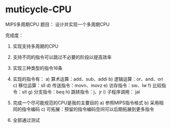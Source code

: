 # muticycle-CPU
MIPS多周期CPU
题目： 设计并实现一个多周期CPU

完成度： 
1.	实现支持多周期的CPU
2.	支持不同的指令可以跳过不必要的阶段以提高效率
3.	实现三种类型的指令16条
4.	实现的指令有：
a)	算术运算：add、sub、addi
b)	逻辑运算：or、and、ori
c)	移位运算：sll
d)	传送指令：movn、movz
e)	访存指令：sw、lw
f)	比较指令：slt
g)	分支指令：beq 
h)	跳转指令：j、jr
i)	子程序调用： jal 
5.	完成一个尽可能规范的CPU是我的主要目的
a)	参照MIPS指令格式
b)	采用相同的指令编码
c)	可拓展：预留的指令编码空间可以后期拓展到更多指令

6.	全部通过测试



